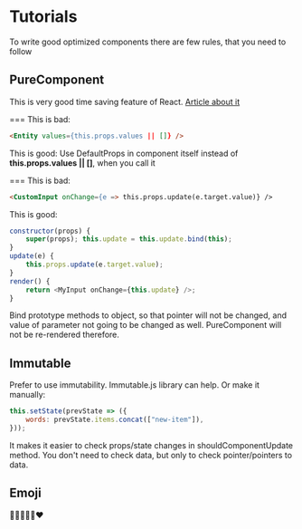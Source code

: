 # Tutorials

To write good optimized components there are few rules, that you need to follow

## PureComponent

This is very good time saving feature of React. [Article about it](https://habr.com/company/redmadrobot/blog/318222/)

===
This is bad:

```html
<Entity values={this.props.values || []} />
```

This is good:
Use DefaultProps in component itself instead of **this.props.values || []**,
when you call it

===
This is bad:

```html
<CustomInput onChange={e => this.props.update(e.target.value)} />
```

This is good:

```javascript
constructor(props) {
    super(props); this.update = this.update.bind(this);
}
update(e) {
    this.props.update(e.target.value);
}
render() {
    return <MyInput onChange={this.update} />;
}
```

Bind prototype methods to object, so that pointer will not be changed, and value
of parameter not going to be changed as well. PureComponent will not be
re-rendered therefore.

## Immutable

Prefer to use immutability. Immutable.js library can help. Or make it manually:

```javascript
this.setState(prevState => ({
	words: prevState.items.concat(["new-item"]),
}));
```

It makes it easier to check props/state changes in shouldComponentUpdate method.
You don't need to check data, but only to check pointer/pointers to data.

## Emoji

🤘🤟💪😜😍❤️
